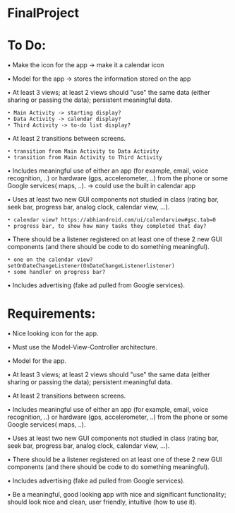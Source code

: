 # FinalProject

# To Do:

• Make the icon for the app -> make it a calendar icon

• Model for the app -> stores the information stored on the app

• At least 3 views; at least 2 views should "use" the same data (either sharing or
passing the data); persistent meaningful data.

    • Main Activity -> starting display?
    • Data Activity -> calendar display?
    • Third Activity -> to-do list display?
    
• At least 2 transitions between screens.

    • transition from Main Activity to Data Activity
    • transition from Main Activity to Third Activity
    
• Includes meaningful use of either an app (for example, email, voice recognition,
..) or hardware (gps, accelerometer, ..) from the phone or some Google services(
maps, ..). -> could use the built in calendar app

• Uses at least two new GUI components not studied in class (rating bar, seek bar,
progress bar, analog clock, calendar view, ...). 

    • calendar view? https://abhiandroid.com/ui/calendarview#gsc.tab=0 
    • progress bar, to show how many tasks they completed that day?
    
• There should be a listener registered on at least one of these 2 new GUI
components (and there should be code to do something meaningful).

    • one on the calendar view? setOnDateChangeListener(OnDateChangeListenerlistener)
    • some handler on progress bar?
    
• Includes advertising (fake ad pulled from Google services).
     
# Requirements:

• Nice looking icon for the app.

• Must use the Model-View-Controller architecture.

• Model for the app.

• At least 3 views; at least 2 views should "use" the same data (either sharing or
passing the data); persistent meaningful data.

• At least 2 transitions between screens.

• Includes meaningful use of either an app (for example, email, voice recognition,
..) or hardware (gps, accelerometer, ..) from the phone or some Google services(
maps, ..).

• Uses at least two new GUI components not studied in class (rating bar, seek bar,
progress bar, analog clock, calendar view, ...).

• There should be a listener registered on at least one of these 2 new GUI
components (and there should be code to do something meaningful).

• Includes advertising (fake ad pulled from Google services).

• Be a meaningful, good looking app with nice and significant functionality; should
look nice and clean, user friendly, intuitive (how to use it).
